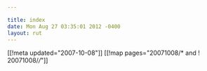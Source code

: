 ```yaml
---

title: index
date: Mon Aug 27 03:35:01 2012 -0400
layout: rut
---
```


[[!meta updated="2007-10-08"]]
[[!map pages="20071008/* and ! 20071008/*/*"]]
